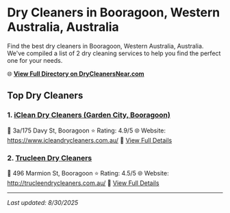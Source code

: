 # Dry Cleaners in Booragoon, Western Australia, Australia

Find the best dry cleaners in Booragoon, Western Australia, Australia. We've compiled a list of 2 dry cleaning services to help you find the perfect one for your needs.

🌐 **[View Full Directory on DryCleanersNear.com](https://drycleanersnear.com/city/Australia/Western%20Australia/Booragoon)**

## Top Dry Cleaners

### 1. [iClean Dry Cleaners (Garden City, Booragoon)](https://drycleanersnear.com/dryCleaner/68ad16081d9ee695c9252cb6/iclean-dry-cleaners-garden-city-booragoon)
📍 3a/175 Davy St, Booragoon
⭐ Rating: 4.9/5
🌐 Website: https://www.icleandrycleaners.com.au/
🔗 [View Full Details](https://drycleanersnear.com/dryCleaner/68ad16081d9ee695c9252cb6/iclean-dry-cleaners-garden-city-booragoon)

### 2. [Trucleen Dry Cleaners](https://drycleanersnear.com/dryCleaner/68ad16b41d9ee695c925331f/trucleen-dry-cleaners)
📍 496 Marmion St, Booragoon
⭐ Rating: 4.5/5
🌐 Website: http://trucleendrycleaners.com.au/
🔗 [View Full Details](https://drycleanersnear.com/dryCleaner/68ad16b41d9ee695c925331f/trucleen-dry-cleaners)


---

*Last updated: 8/30/2025*
